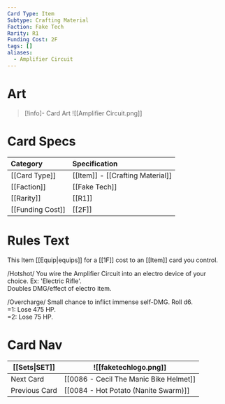 ```yaml
---
Card Type: Item
Subtype: Crafting Material
Faction: Fake Tech
Rarity: R1
Funding Cost: 2F
tags: []
aliases:
  - Amplifier Circuit
---
```

# Art

> [!info]- Card Art
> ![[Amplifier Circuit.png]]

# Card Specs

| Category | Specification| 
| :--- | :--- |
| [[Card Type]] | [[Item]] - [[Crafting Material]] | 
| [[Faction]] | [[Fake Tech]] |  
| [[Rarity]] | [[R1]] | 
| [[Funding Cost]] | [[2F]] |  

# Rules Text  

This Item [[Equip|equips]] for a [[1F]] cost to an [[Item]] card you control.  

/Hotshot/ You wire the Amplifier Circuit into an electro device of your choice. Ex: 'Electric Rifle'.  
Doubles DMG/effect of electro item.  

/Overcharge/ Small chance to inflict immense self-DMG. Roll d6.  
=1: Lose 475 HP.  
=2: Lose 75 HP.  

# Card Nav

| [[Sets\|SET]]           | ![[faketechlogo.png]]          |
| ------------- | ------------------------------ |
| Next Card     | [[0086 - Cecil The Manic Bike Helmet]] |
| Previous Card | [[0084 - Hot Potato (Nanite Swarm)]]         |


